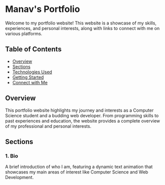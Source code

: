 # Manav's Portfolio

Welcome to my portfolio website! This website is a showcase of my skills, experiences, and personal interests, along with links to connect with me on various platforms.

## Table of Contents
- [Overview]()
- [Sections]()
- [Technologies Used]()
- [Getting Started]()
- [Connect with Me]()

## Overview
This portfolio website highlights my journey and interests as a Computer Science student and a budding web developer. From programming skills to past experiences and education, the website provides a complete overview of my professional and personal interests.

## Sections

### 1. Bio
A brief introduction of who I am, featuring a dynamic text animation that showcases my main areas of interest like Computer Science and Web Development.



